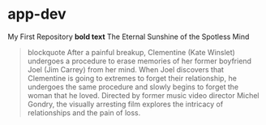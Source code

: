 # app-dev
My First Repository 
**bold text** The Eternal Sunshine of the Spotless Mind
> blockquote After a painful breakup, Clementine (Kate Winslet) undergoes a procedure to erase memories of her former boyfriend Joel (Jim Carrey) from her mind. When Joel discovers that Clementine is going to extremes to forget their relationship, he undergoes the same procedure and slowly begins to forget the woman that he loved. Directed by former music video director Michel Gondry, the visually arresting film explores the intricacy of relationships and the pain of loss.
